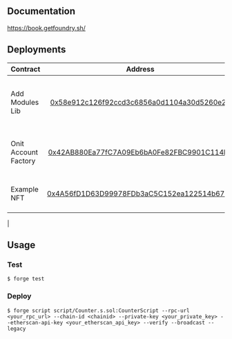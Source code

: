
## Documentation

https://book.getfoundry.sh/

## Deployments

| Contract              |                                                            Address                                                            | Description                                     |
| :-------------------- | :---------------------------------------------------------------------------------------------------------------------------: | :---------------------------------------------- |
| Add Modules Lib           | [0x58e912c126f92ccd3c6856a0d1104a30d5260e2b](https://sepolia.basescan.org/address/0x58e912c126f92ccd3c6856a0d1104a30d5260e2b#code) | Utility lib for deploying a Safe with enabled modules |
| Onit Account Factory   | [0x42AB880Ea77fC7A09Eb6bA0Fe82FBC9901C114b6](https://sepolia.basescan.org/address/0x42AB880Ea77fC7A09Eb6bA0Fe82FBC9901C114b6#code) | Factory for ERC4337 Module controlled Safes               
| Example NFT   | [0x4A56fD1D63D99978FDb3aC5C152ea122514b6792](https://sepolia.basescan.org/address/0x4A56fD1D63D99978FDb3aC5C152ea122514b6792#code) | Simple NFT used in tests & demo                        |
| 

## Usage

### Test

```shell
$ forge test
```

### Deploy

```shell
$ forge script script/Counter.s.sol:CounterScript --rpc-url <your_rpc_url> --chain-id <chainid> --private-key <your_private_key> --etherscan-api-key <your_etherscan_api_key> --verify --broadcast --legacy
```
